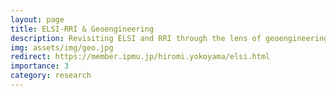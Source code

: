 ```yaml
---
layout: page
title: ELSI-RRI & Geoengineering
description: Revisiting ELSI and RRI through the lens of geoengineering
img: assets/img/geo.jpg
redirect: https://member.ipmu.jp/hiromi.yokoyama/elsi.html
importance: 3
category: research
---
```

